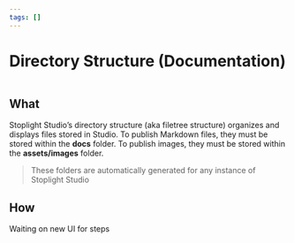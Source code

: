 ```yaml
---
tags: []
---
```


# Directory Structure (Documentation) 

![]()

## What 

Stoplight Studio’s directory structure (aka filetree structure) organizes and displays files stored in Studio. To publish Markdown files, they must be stored within the **docs** folder. To publish images, they must be stored within the **assets/images** folder. 

>These folders are automatically generated for any instance of Stoplight Studio 

## How 

Waiting on new UI for steps 


